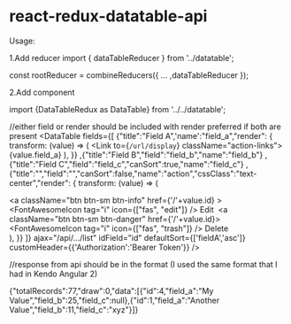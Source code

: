 # react-redux-datatable-api

Usage:

1.Add reducer
import { dataTableReducer } from '../datatable';

const rootReducer = combineReducers({
  ...
  ,dataTableReducer
});

2.Add component

import {DataTableRedux as DataTable} from '../../datatable';

//either field or render should be included with render preferred if both are present
<DataTable
      fields={[
              {"title":"Field A",'name':"field_a","render": {
                  transform: (value) => (
                      <Link to={`/url/display`} className="action-links">{value.field_a}</Link>
                  ),
              }}
              ,{"title":"Field B","field":"field_b","name":"field_b"}
              ,{"title":"Field C","field":"field_c","canSort":true,"name":"field_c"}
              ,{"title":"","field":"","canSort":false,"name":"action","cssClass":"text-center","render": {
                  transform: (value) => (
                      <div><a className="btn btn-sm btn-info" href={'/'+value.id} ><FontAwesomeIcon tag="i" icon={["fas", "edit"]} /> Edit</a>&nbsp;
                      <a className="btn btn-sm btn-danger" href={'/'+value.id}><FontAwesomeIcon tag="i" icon={["fas", "trash"]} /> Delete</a></div>
                  ),
              }}
          ]}
      ajax="/api/.../list"
      idField="id"
      defaultSort={['fieldA','asc']}
      customHeader={{'Authorization':'Bearer Token'}} />
      
  //response from api should be in the format (I used the same format that I had in Kendo Angular 2)
  
  {"totalRecords":77,"draw":0,"data":[{"id":4,"field_a":"My Value","field_b":25,"field_c":null},{"id":1,"field_a":"Another Value","field_b":11,"field_c":"xyz"}]}
